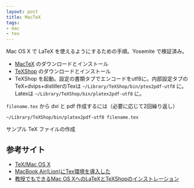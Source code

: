 ```yaml
---
layout: post
title: MacTeX
tags:
- mac
- tex
---
```

Mac OS X で LaTeX を使えるようにするための手順。Yosemite で検証済み。

- [MacTeX](http://tug.org/mactex/) のダウンロードとインストール
- [TeXShop](http://darkwing.uoregon.edu/~koch/texshop/texshop.html) のダウンロードとインストール
- TeXShop を起動。設定の書類タブでエンコードをutf8に。内部設定タブのTeX+dvips+distillerのTexは ```~/Library/TeXShop/bin/ptex2pdf-utf8``` に。Latexは ```~/Library/TeXShop/bin/platex2pdf-utf8``` に。

```filename.tex``` から dvi と pdf 作成するには（必要に応じて2回繰り返し）

~~~
~/Library/TeXShop/bin/platex2pdf-utf8 filename.tex
~~~

サンプル TeX ファイルの作成

## 参考サイト
- [TeX/Mac OS X](http://mizupc8.bio.mie-u.ac.jp/pukiwiki/index.php?TeX%2FMac%20OS%20X)
- [MacBook Air(Lion)にTex環境を導入した](http://d.hatena.ne.jp/takc923/20111103/1320284492)
- [教授でもできるMac OS XへのLaTeXとTeXShopのインストレーション](http://osksn2.hep.sci.osaka-u.ac.jp/~taku/osx/install_ptex.html)

